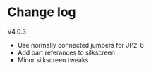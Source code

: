 # Change log 

V4.0.3

- Use normally connected jumpers for JP2-6
- Add part referances to silkscreen
- Minor silkscreen tweaks 


